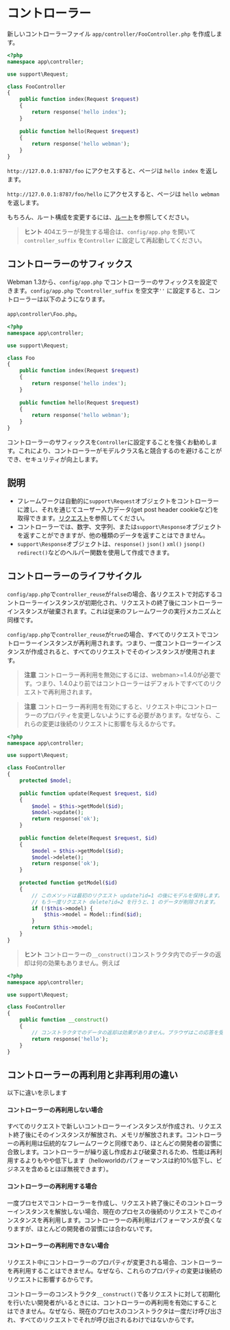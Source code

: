 # コントローラー

新しいコントローラーファイル `app/controller/FooController.php` を作成します。

```php
<?php
namespace app\controller;

use support\Request;

class FooController
{
    public function index(Request $request)
    {
        return response('hello index');
    }
    
    public function hello(Request $request)
    {
        return response('hello webman');
    }
}
```

`http://127.0.0.1:8787/foo` にアクセスすると、ページは `hello index` を返します。

`http://127.0.0.1:8787/foo/hello` にアクセスすると、ページは `hello webman` を返します。

もちろん、ルート構成を変更するには、[ルート](route.md)を参照してください。

> **ヒント**
> 404エラーが発生する場合は、`config/app.php` を開いて`controller_suffix` を`Controller` に設定して再起動してください。

## コントローラーのサフィックス
Webman 1.3から、`config/app.php` でコントローラーのサフィックスを設定できます。`config/app.php` で`controller_suffix` を空文字`''` に設定すると、コントローラーは以下のようになります。

`app\controller\Foo.php`。

```php
<?php
namespace app\controller;

use support\Request;

class Foo
{
    public function index(Request $request)
    {
        return response('hello index');
    }
    
    public function hello(Request $request)
    {
        return response('hello webman');
    }
}
```

コントローラーのサフィックスを`Controller`に設定することを強くお勧めします。これにより、コントローラーがモデルクラス名と競合するのを避けることができ、セキュリティが向上します。

## 説明
- フレームワークは自動的に`support\Request`オブジェクトをコントローラーに渡し、それを通じてユーザー入力データ(get post header cookieなど)を取得できます。[リクエスト](request.md)を参照してください。
- コントローラーでは、数字、文字列、または`support\Response`オブジェクトを返すことができますが、他の種類のデータを返すことはできません。
- `support\Response`オブジェクトは、`response()` `json()` `xml()` `jsonp()` `redirect()`などのヘルパー関数を使用して作成できます。

## コントローラーのライフサイクル
`config/app.php`で`controller_reuse`が`false`の場合、各リクエストで対応するコントローラーインスタンスが初期化され、リクエストの終了後にコントローラーインスタンスが破棄されます。これは従来のフレームワークの実行メカニズムと同様です。

`config/app.php`で`controller_reuse`が`true`の場合、すべてのリクエストでコントローラーインスタンスが再利用されます。つまり、一度コントローラーインスタンスが作成されると、すべてのリクエストでそのインスタンスが使用されます。

> **注意**
> コントローラー再利用を無効にするには、webman>=1.4.0が必要です。つまり、1.4.0より前ではコントローラーはデフォルトですべてのリクエストで再利用されます。

> **注意**
> コントローラー再利用を有効にすると、リクエスト中にコントローラーのプロパティを変更しないようにする必要があります。なぜなら、これらの変更は後続のリクエストに影響を与えるからです。

```php
<?php
namespace app\controller;

use support\Request;

class FooController
{
    protected $model;
    
    public function update(Request $request, $id)
    {
        $model = $this->getModel($id);
        $model->update();
        return response('ok');
    }
    
    public function delete(Request $request, $id)
    {
        $model = $this->getModel($id);
        $model->delete();
        return response('ok');
    }
    
    protected function getModel($id)
    {
        // このメソッドは最初のリクエスト update?id=1 の後にモデルを保持します。
        // もう一度リクエスト delete?id=2 を行うと、1 のデータが削除されます。
        if (!$this->model) {
            $this->model = Model::find($id);
        }
        return $this->model;
    }
}
```

> **ヒント**
> コントローラーの`__construct()`コンストラクタ内でのデータの返却は何の効果もありません。例えば

```php
<?php
namespace app\controller;

use support\Request;

class FooController
{
    public function __construct()
    {
        // コンストラクタでのデータの返却は効果がありません。ブラウザはこの応答を受け取りません
        return response('hello'); 
    }
}
```

## コントローラーの再利用と非再利用の違い
以下に違いを示します

#### コントローラーの再利用しない場合
すべてのリクエストで新しいコントローラーインスタンスが作成され、リクエスト終了後にそのインスタンスが解放され、メモリが解放されます。コントローラーの再利用は伝統的なフレームワークと同様であり、ほとんどの開発者の習慣に合致します。コントローラーが繰り返し作成および破棄されるため、性能は再利用するよりもやや低下します（helloworldのパフォーマンスは約10%低下し、ビジネスを含めるとほぼ無視できます）。

#### コントローラーの再利用する場合
一度プロセスでコントローラーを作成し、リクエスト終了後にそのコントローラーインスタンスを解放しない場合、現在のプロセスの後続のリクエストでこのインスタンスを再利用します。コントローラーの再利用はパフォーマンスが良くなりますが、ほとんどの開発者の習慣には合わないです。

#### コントローラーの再利用できない場合
リクエスト中にコントローラーのプロパティが変更される場合、コントローラーを再利用することはできません。なぜなら、これらのプロパティの変更は後続のリクエストに影響するからです。

コントローラーのコンストラクタ`__construct()`で各リクエストに対して初期化を行いたい開発者がいるときには、コントローラーの再利用を有効にすることはできません。なぜなら、現在のプロセスのコンストラクタは一度だけ呼び出され、すべてのリクエストでそれが呼び出されるわけではないからです。

